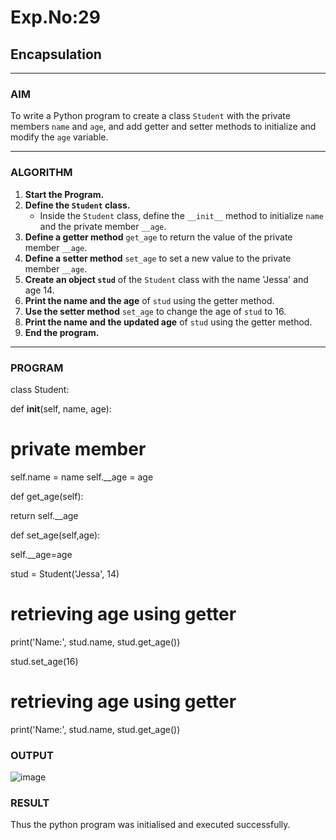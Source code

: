 # Exp.No:29  
## Encapsulation

---

### AIM  
To write a Python program to create a class `Student` with the private members `name` and `age`, and add getter and setter methods to initialize and modify the `age` variable.

---

### ALGORITHM

1. **Start the Program.**
2. **Define the `Student` class.**
   - Inside the `Student` class, define the `__init__` method to initialize `name` and the private member `__age`.
3. **Define a getter method** `get_age` to return the value of the private member `__age`.
4. **Define a setter method** `set_age` to set a new value to the private member `__age`.
5. **Create an object `stud`** of the `Student` class with the name 'Jessa' and age 14.
6. **Print the name and the age** of `stud` using the getter method.
7. **Use the setter method** `set_age` to change the age of `stud` to 16.
8. **Print the name and the updated age** of `stud` using the getter method.
9. **End the program.**

---

### PROGRAM

class Student:

   def __init__(self, name, age):
   
 # private member
 
   self.name = name
   self.__age = age

 def get_age(self):
    
   return self.__age

   def set_age(self,age):
    
 self.__age=age
    

stud = Student('Jessa', 14)

# retrieving age using getter

print('Name:', stud.name, stud.get_age())

stud.set_age(16)

# retrieving age using getter

print('Name:', stud.name, stud.get_age())


### OUTPUT

![image](https://github.com/user-attachments/assets/7aec1913-d71f-4fc7-ad8d-14b8649081d0)

### RESULT

Thus the python program was initialised and executed successfully.
